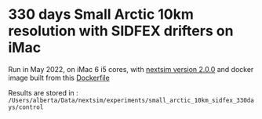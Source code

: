 # 330 days Small Arctic 10km resolution with SIDFEX drifters on iMac


Run in May 2022, on iMac 6 i5 cores, with [nextsim version 2.0.0](https://github.com/nansencenter/nextsim/tree/2.0.0) and docker image built from this [Dockerfile](https://github.com/nansencenter/nextsim/blob/2.0.0/Dockerfile)

Results are stored in : ```/Users/alberta/Data/nextsim/experiments/small_arctic_10km_sidfex_330days/control```

